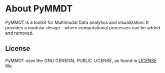 # About PyMMDT

PyMMDT is a toolkit for Multimodal Data analytics and visualization. It provides a modular design - where computational processes can be added and removed.

## License

PyMMDT uses the GNU GENERAL PUBLIC LICENSE, as found in [LICENSE](https://edavalosanaya/PyMMDT/blob/main/LICENSE) file.
